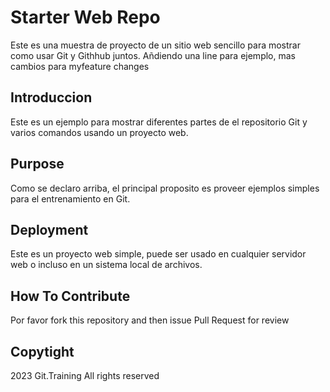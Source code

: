 # Starter Web Repo

Este es una muestra de proyecto de un sitio web sencillo para
mostrar como usar Git y Githhub juntos. Añdiendo una line para ejemplo,
mas cambios para myfeature changes

## Introduccion

Este es un ejemplo para mostrar diferentes partes
de el repositorio Git y varios comandos 
usando un proyecto web.

## Purpose

Como se declaro arriba, el principal proposito es 
proveer ejemplos simples para el entrenamiento en Git.

## Deployment

Este es un proyecto web simple,
puede ser usado en cualquier servidor web o incluso en 
un sistema local de archivos.

## How To Contribute

Por favor fork this repository and then issue Pull Request for review

## Copytight

2023 Git.Training All rights reserved